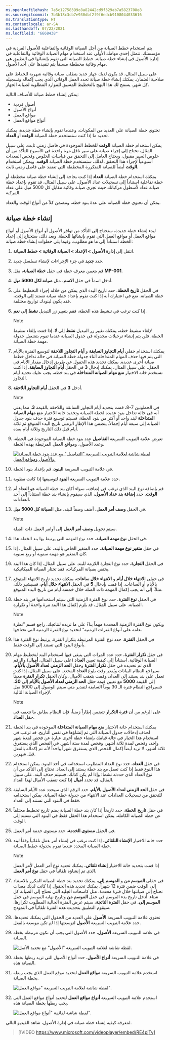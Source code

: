 ```yaml
---
ms.openlocfilehash: 7a5c12758399c8a82442cd9f329ab7a5823708e8
ms.sourcegitcommit: 7b3b18c3cb7e930dbf2f9f6edcb9108044033616
ms.translationtype: HT
ms.contentlocale: ar-SA
ms.lasthandoff: 07/22/2021
ms.locfileid: "6668438"
---
```

يتم استخدام خطط الصيانة من أجل الصيانة الوقائية والتفاعلية للأصول الفردية في مؤسستك. تتمثل إحدى مهامك الأولى عند استخدام مهام الصيانة الوقائية والتفاعلية في إدارة الأصول في إنشاء خطة صيانة. خطط الصيانة التي تقوم بإنشائها في التطبيق هي مهام وقائية مخططة مسبقاً يتم تنفيذها على أحد الأصول. 

على سبيل المثال، قد يكون لديك جهاز جديد يتطلب صيانة وقائية شهرية للحفاظ على صلاحية الضمان. يمكنك إنشاء خطة صيانة تحدد العمل الوقائي الذي يجب إكماله وتسجيله كل شهر. يسمح لك هذا النهج بالتخطيط المسبق للموارد المطلوبة لصيانة الجهاز. 

يمكن إنشاء خطط صيانة للأصناف التالية:

- أصول فردية 
- أنواع الأصول
- مواقع العمل
- أنواع مواقع العمل
 
تحتوي خطة الصيانة على العديد من المكونات، وعندما تقوم بإنشاء خطة جديدة، يمكنك تحديد ما إذا كنت ستستخدم خطة الصيانة **الوقت** أو **العداد**. 

يمكن استخدام خطة الصيانة **الوقت** للخطط الموجودة في فاصل زمني ثابت. على سبيل المثال، تحتاج إلى إجراء صيانة على سير ناقل مرة واحدة في الأسبوع للتأكد من أن خلوص السير مقبول، ويحتاج العامل إلى التحقق من قياسات الخلوص وفحص المعدات أسبوعياً لإجراء هذا التحقق. لذلك، ستستخدم خطة الصيانة **الوقت**. ويمكن استخدام **الوقت** أيضاً للصيانة المتكررة المخططة التي تعتمد على فاصل زمني ثابت.

يمكنك استخدام خطة الصيانة **العداد** إذا كنت بحاجة إلى إنشاء خطة صيانة مخططة أو خطة تفاعلية استناداً إلى تسجيلات عداد الأصول. على سبيل المثال، قد تقوم بإعداد خطة صيانة عداد لأسطول مركباتك حيث تجري صيانة وقائية مقابل كل 5000 ميل على عداد المركبة.

يمكن أن تحتوي خطة الصيانة على عدة بنود خطة، وتتضمن كلاً من أنواع الوقت والعداد.

## <a name="create-a-maintenance-plan"></a>إنشاء خطة صيانة 
لبدء إنشاء خطة جديدة، ستحتاج إلى التأكد من توافر الأصول أو أنواع الأصول أو أنواع مواقع العمل أو مواقع العمل التي تقوم بإنشائها للخطة. وبعد ذلك، ستحتاج إلى إعداد الخطة استناداً إلى ما هو مطلوب. وفيما يلي خطوات إنشاء خطة صيانة:

1.  انتقل إلى **إدارة الأصول > الإعداد > الصيانة الوقائية > خطط الصيانة**. 
2.  حدد **جديد** في جزء الإجراءات لإنشاء تسلسل جديد. 
3.  قم بتعيين معرف خطة في حقل **خطة الصيانة**، مثل **MP-001**.
4.  أدخل اسماً في حقل **الاسم**، مثل **صيانة لكل 5000 ميل**.
5.  في الحقل **تاريخ الخطة**، حدد تاريخ البدء الذي يمكن من خلاله إجراء التخطيط على خطة الصيانة. ضع في اعتبارك أنه إذا كنت تقوم بإعداد خطة صيانة تستند إلى الوقت، فقد يكون لبنودك تواريخ مختلفة. 
6.  إذا كنت ترغب في تنشيط هذه الخطة، فقم بتغيير زر التبديل **نشط** إلى **نعم**. 
    > [!NOTE]
    > لإلغاء تنشيط خطة، يمكنك تغيير زر التبديل **نشط** إلى **لا**. إذا قمت بإلغاء تنشيط الخطة، فلن يتم إنشاء ترحيلات مجدولة في جدول الصيانة عندما تقوم بتشغيل جدولة مهمة خطة الصيانة. 
7.  يمكنك استخدام حقلي **أيام التجاوز السابقة** و **أيام التجاوز اللاحقة** لتوسيع الفترة بالأيام التي يتم فيها حذف المهام المتداخلة أثناء جدولة خطة الصيانة في حالة تداخل خطط صيانة أخرى عديدة. يمكنك تحديد هذه الحقول عن طريق إدخال مقدار الأيام في الحقل. على سبيل المثال، يمكنك إدخال **3** في الحقل **أيام التجاوز السابقة**. إذا كنت تستخدم خانة الاختيار **منع مهام الصيانة المتداخلة** في بند خطة، يجب عليك تحديد أيام التجاوز. 
8.  أدخل **3** في الحقل **أيام التجاوز اللاحقة**.

    > [!NOTE]
    > في الخطوتين 7-8، قمت بتحديد أيام التجاوز السابقة واللاحقة بالقيمة **3**، مما يعني أنه في حالة تداخل بنود عديدة لخطة الصيانة وتحديد خانة الاختيار **منع مهام الصيانة المتداخلة** لبند واحد أو أكثر من بنود الخطة، فسيتم توسيع فترة حذف بنود جدول الصيانة إلى سبعة أيام إجمالاً. يتضمن هذا الإطار الزمني تاريخ البدء المتوقع ثم ثلاثة أيام قبل ذلك التاريخ وثلاثة أيام بعده. 
9.  تعرض علامة التبويب السريعة **التفاصيل** عدد بنود خطة الصيانة الموجودة في الخطة، وعدد الأصول، ومواقع العمل المرتبطة بهذه الخطة. 

    [![لقطة شاشة لعلامة التبويب السريعة "التفاصيل" مع عدد بنود خطة الصيانة والأصول ومواقع العمل.](../media/maintenance-plan-details-ss.png)](../media/maintenance-plan-details-ss.png#lightbox)

10. في علامة التبويب السريعة **البنود**، قم بإعداد بنود الخطة. 
11. حدد علامة التبويب السريعة **البنود** لتوسيعها إذا كانت مطوية. 
12. قم بإضافة نوع البند الذي ترغب في إضافته، سواء أكان بند خطة الصيانة هو **العداد** أم **الوقت**. حدد **إضافة بند عداد الأصول**، الذي سيقوم بإنشاء بند خطة استناداً إلى أحد العدادات. 
13. في الحقل **وصف أمر العمل**، أضف وصفاً للبند، مثل **الصيانة كل 5000 ميل**.

    > [!NOTE]
    > سيتم تحويل **وصف أمر العمل** إلى أوامر العمل ذات الصلة. 
14. في الحقل **نوع مهمة الصيانة**، حدد نوع المهمة التي يرتبط بها بند الخطة هذا. 
15. في حقل **متغير نوع مهمة الصيانة**، حدد المتغير الخاص بالبند، على سبيل المثال، إذا كان المتغير هو مهمة سنوية أو ربع سنوية. 
16. في الحقل **التجارة**، حدد نوع التجارة اللازمة للبند. على سبيل المثال، إذا كان هذا البند يختص بصيانة المركبات، فقد تختار الصيانة الميكانيكية. 
17. في حقلي **الانتهاء خلال أيام** و **الانتهاء خلال ساعات**، يمكنك تحديد تاريخ الانتهاء المتوقع بالأيام أو الساعات. إذا قمت بإدخال **5** في الحقل **الانتهاء خلال أيام**، فسيشير ذلك، مثلاً، إلى أنه يجب إكمال المهمة ذات الصلة خلال خمسة أيام من تاريخ البدء المتوقع. 
18. في الحقل **نوع الفترة**، حدد نوع الفترة الزمنية التي سيتم استخدامها في بند خطة الصيانة. على سبيل المثال، قد يلزم إكمال هذا البند مرة واحدة أو تكراره.

    > [!NOTE]
    > ويكون نوع الفترة الزمنية المحددة مهماً بناءً على ما تريده لنتائجك. راجع قسم "نظرة عامة على أنواع الفترات الزمنية" لتحديد نوع الفترة الزمنية التي تحتاجها. 
19. في الحقل **الفترة**، حدد نوع الفترة المرتبطة بتكرار الفترة. يرتبط نوع الفترة هذا بأنواع البنود التي تستند إلى الوقت فقط. 
20. في حقل **تكرار الفترة**، حدد عدد المرات التي ينبغي فيها استخدام البند لتخطيط مهام الصيانة الوقائية. استناداً إلى كيفية تعيين **العداد** (على سبيل المثال، **أميال**) والرقم الذي تم تحديده في حقل **تكرار الفترة** وحقل **الحد الزمني لعداد الأصول بالأيام**، سيراجع النظام البيانات ويُقدر وقت بلوغ **العداد** المحدد. على سبيل المثال، إذا كنت تعمل على بند يستند إلى العداد، وقمت بتعقب الأميال، وكان الحقل **تكرار الفترة** معيناً إلى القيمة **5000** مع تعيين قيمة حقل **الحد الزمني لعداد الأصول بالأيام** إلى **30**، فسيراجع النظام فترة الـ 30 يوماً السابقة لتقدير متى سيتم الوصول إلى 5000 ميل لإجراء الصيانة التالية.  

    > [!NOTE]
    > على الرغم من أن **فترة التكرار** تتضمن إطاراً زمنياً، فإن النظام يطابق ما تتعقبه في حقل **العداد**. 
21. يمكنك استخدام خانة الاختيار **منع مهام الصيانة المتداخلة** الموجودة في بند الخطة لحذف إدخالات جدول الصيانة التي تم إنشاؤها في نفس التاريخ. قد ترغب في استخدام هذا الخيار في حالة قيامك بإنشاء خطة أخرى عبارة عن فحص لمدة شهر واحد، وفحص لمدة ثلاثة أشهر، وفحص لمدة ستة أشهر. في الفحص الذي يستغرق ثلاثة أشهر، لا تريد أيضاً إكمال الفحص الذي يستغرق شهراً واحداً لأنه تم إكماله بالفعل قبل شهرين. 
22. في حقل **العداد**، حدد نوع العداد المطلوب استخدامه في أحد البنود. يمكن استخدام هذا النوع فقط إذا كنت تعمل مع بند خطة يستند إلى العداد. تحتاج إلى التأكد من أن نوع العداد الذي حددته نشط؛ وإذا لم يكن كذلك، فسيتم حذف البند. على سبيل المثال، قد تحدد **أميال** إذا كنت تتعقب الأميال لهذا العداد.
23. في حقل **الحد الزمني لعداد الأصول بالأيام**، حدد الرقم الذي سيحدد عدد الأيام السابقة للتحقق من تسجيلات العدادات عند الانتهاء من جدولة خطة الصيانة. يمكن استخدامه فقط في البنود التي تستند إلى العداد. 
24. في حقل **تاريخ الخطة**، حدد تاريخاً إذا كان بند خطة الصيانة يضم تاريخ تخطيط مختلفاً عن خطة الصيانة الكاملة. يمكن استخدام هذا الحقل فقط في البنود التي تستند إلى الوقت. 
25. في الحقل **مستوى الخدمة**، حدد مستوى خدمة أمر العمل. 
26. حدد خانة الاختيار **الإنشاء التلقائي**، إذا كنت ترغب في إنشاء أمر عمل تلقائياً وفقاً لبند خطة الصيانة المحدد عندما تقوم بجدولة خطط الصيانة. 

    > [!NOTE]
    > إذا قمت بتحديد خانة الاختيار **إنشاء تلقائي**، يمكنك تحديد نوع أمر العمل لأمر العمل الذي تم إنشاؤه تلقائياً في حقل **نوع أمر العمل**. 
27. في حقلي **الموسم من** و **الموسم إلى**، يمكنك تحديد بند خطة الصيانة المكرر بالاستناد إلى الوقت ضمن فترة 12 شهراً. يمكنك تحديد هذه الحقول إذا كانت لديك معدات تحتاج إلى صيانتها خلال فترة محددة، مثل كاسحات الجليد التي تحتاج إلى الصيانة كل شتاء. أدخل تاريخ بدء الموسم في حقل **الموسم من** وتاريخ نهاية الموسم في حقل **الموسم إلى**. في حقل **الفترة الناتجة**، سيتم عرض الفترة الحالية المطلوب تكرارها. سيقوم التطبيق بتحديث هذه الفترة تلقائياً في النموذج. 
28. تحتوي علامة التبويب السريعة **الأصول** على العديد من الحقول التي يمكنك تحديدها. حدد علامة التبويب السريعة **الأصول** لتوسعتها إذا لم تكن موسعة بالفعل. 
29. في علامة التبويب السريعة **الأصول**، حدد الأصول التي يجب أن تكون مرتبطة بخطة الصيانة. 

    ![لقطة شاشة لعلامة التبويب السريعة "الأصول" مع تحديد الأصل.](../media/plan-assets-ss.png)

30. في علامة التبويب السريعة **أنواع الأصول**، حدد أنواع الأصول التي تريد ربطها بخطة الصيانة هذه.
31. استخدم علامة التبويب السريعة **مواقع العمل** لتحديد موقع العمل الذي يجب ربطه بخطة الصيانة. 

    ![لقطة شاشة لعلامة التبويب السريعة "مواقع العمل"‬.](../media/plans-functional-locations-ss.png) 

32. استخدم علامة التبويب السريعة **أنواع مواقع العمل** لتحديد أنواع مواقع العمل التي يجب ربطها بخطة الصيانة هذه. 

    ![لقطة شاشة لقائمة "أنواع مواقع العمل"‬.](../media/plan-location-types-ss.png) 

لمعرفة كيفية إنشاء خطة صيانة في إدارة الأصول، شاهد الفيديو التالي.

 > [!VIDEO https://www.microsoft.com/videoplayer/embed/RE4pjTv]